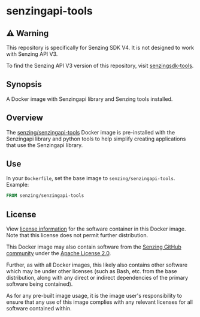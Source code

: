 # senzingapi-tools

## :warning: Warning

This repository is specifically for Senzing SDK V4.
It is not designed to work with Senzing API V3.

To find the Senzing API V3 version of this repository, visit [senzingsdk-tools].

## Synopsis

A Docker image with Senzingapi library and Senzing tools installed.

## Overview

The [senzing/senzingapi-tools] Docker image is pre-installed with the Senzingapi library
and python tools to help simplify creating applications that use the Senzingapi library.

## Use

In your `Dockerfile`, set the base image to `senzing/senzingapi-tools`.
Example:

```Dockerfile
FROM senzing/senzingapi-tools
```

## License

View [license information] for the software container in this Docker image.
Note that this license does not permit further distribution.

This Docker image may also contain software from the [Senzing GitHub community]
under the [Apache License 2.0].

Further, as with all Docker images, this likely also contains other software which may
be under other licenses (such as Bash, etc. from the base distribution, along with any direct
or indirect dependencies of the primary software being contained).

As for any pre-built image usage, it is the image user's responsibility to ensure that
any use of this image complies with any relevant licenses for all software contained within.

[Apache License 2.0]: https://www.apache.org/licenses/LICENSE-2.0
[license information]: https://senzing.com/end-user-license-agreement/
[Senzing GitHub community]: https://github.com/Senzing/
[senzing/senzingapi-tools]: https://hub.docker.com/r/senzing/senzingapi-tools
[senzingsdk-tools]: https://github.com/Senzing/senzingsdk-tools
